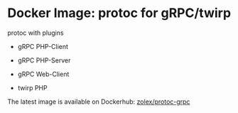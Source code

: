 # Docker Image: protoc for gRPC/twirp

protoc with plugins

* gRPC PHP-Client
* gRPC PHP-Server
* gRPC Web-Client

* twirp PHP

The latest image is available on Dockerhub: [zolex/protoc-grpc](https://hub.docker.com/repository/docker/zolex/protoc-grpc)